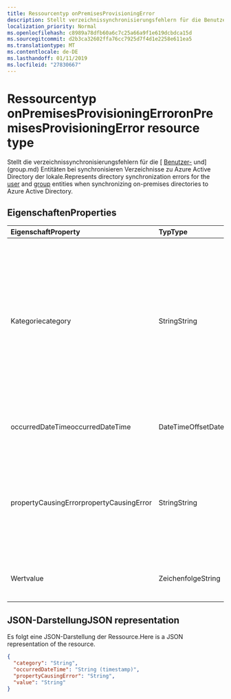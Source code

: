 ```yaml
---
title: Ressourcentyp onPremisesProvisioningError
description: Stellt verzeichnissynchronisierungsfehlern für die Benutzer- und Entitäten dar, bei der lokalen Verzeichnisse zu Azure Active Directory-Synchronisierung.
localization_priority: Normal
ms.openlocfilehash: c8989a78dfb60a6c7c25a66a9f1e619dcbdca15d
ms.sourcegitcommit: d2b3ca32602ffa76cc7925d7f4d1e2258e611ea5
ms.translationtype: MT
ms.contentlocale: de-DE
ms.lasthandoff: 01/11/2019
ms.locfileid: "27830667"
---
```

# <a name="onpremisesprovisioningerror-resource-type"></a><span data-ttu-id="2ec6c-103">Ressourcentyp onPremisesProvisioningError</span><span class="sxs-lookup"><span data-stu-id="2ec6c-103">onPremisesProvisioningError resource type</span></span>

<span data-ttu-id="2ec6c-104">Stellt die verzeichnissynchronisierungsfehlern für die [ [Benutzer-](user.md) und](group.md) Entitäten bei synchronisieren Verzeichnisse zu Azure Active Directory der lokale.</span><span class="sxs-lookup"><span data-stu-id="2ec6c-104">Represents directory synchronization errors for the [user](user.md) and [group](group.md) entities when synchronizing on-premises directories to Azure Active Directory.</span></span>

## <a name="properties"></a><span data-ttu-id="2ec6c-105">Eigenschaften</span><span class="sxs-lookup"><span data-stu-id="2ec6c-105">Properties</span></span>

| <span data-ttu-id="2ec6c-106">Eigenschaft</span><span class="sxs-lookup"><span data-stu-id="2ec6c-106">Property</span></span> | <span data-ttu-id="2ec6c-107">Typ</span><span class="sxs-lookup"><span data-stu-id="2ec6c-107">Type</span></span> | <span data-ttu-id="2ec6c-108">Beschreibung</span><span class="sxs-lookup"><span data-stu-id="2ec6c-108">Description</span></span> |
|:---------------|:--------|:----------|
|<span data-ttu-id="2ec6c-109">Kategorie</span><span class="sxs-lookup"><span data-stu-id="2ec6c-109">category</span></span>|<span data-ttu-id="2ec6c-110">String</span><span class="sxs-lookup"><span data-stu-id="2ec6c-110">String</span></span>| <span data-ttu-id="2ec6c-111">Die Kategorie des Fehlers bereitstellen.</span><span class="sxs-lookup"><span data-stu-id="2ec6c-111">Category of the provisioning error.</span></span> <span data-ttu-id="2ec6c-112">Hinweis: Zurzeit besteht nur einen möglichen Wert.</span><span class="sxs-lookup"><span data-stu-id="2ec6c-112">Note: Currently, there is only one possible value.</span></span> <span data-ttu-id="2ec6c-113">Wert: *PropertyConflict* - gibt ein Eigenschaftswert ist nicht eindeutig.</span><span class="sxs-lookup"><span data-stu-id="2ec6c-113">Possible value: *PropertyConflict* - indicates a property value is not unique.</span></span> <span data-ttu-id="2ec6c-114">Andere Objekte enthalten den gleichen Wert für die Eigenschaft.</span><span class="sxs-lookup"><span data-stu-id="2ec6c-114">Other objects contain the same value for the property.</span></span> |
|<span data-ttu-id="2ec6c-115">occurredDateTime</span><span class="sxs-lookup"><span data-stu-id="2ec6c-115">occurredDateTime</span></span>|<span data-ttu-id="2ec6c-116">DateTimeOffset</span><span class="sxs-lookup"><span data-stu-id="2ec6c-116">DateTimeOffset</span></span>| <span data-ttu-id="2ec6c-117">Datum und Uhrzeit, an dem der Fehler aufgetreten ist.</span><span class="sxs-lookup"><span data-stu-id="2ec6c-117">The date and time at which the error occurred.</span></span> |
|<span data-ttu-id="2ec6c-118">propertyCausingError</span><span class="sxs-lookup"><span data-stu-id="2ec6c-118">propertyCausingError</span></span>|<span data-ttu-id="2ec6c-119">String</span><span class="sxs-lookup"><span data-stu-id="2ec6c-119">String</span></span>| <span data-ttu-id="2ec6c-120">Name der Verzeichniseigenschaft den Fehler verursacht.</span><span class="sxs-lookup"><span data-stu-id="2ec6c-120">Name of the directory property causing the error.</span></span> <span data-ttu-id="2ec6c-121">Aktuelle mögliche Werte: *UserPrincipalName* oder *ProxyAddress*</span><span class="sxs-lookup"><span data-stu-id="2ec6c-121">Current possible values: *UserPrincipalName* or *ProxyAddress*</span></span> |
|<span data-ttu-id="2ec6c-122">Wert</span><span class="sxs-lookup"><span data-stu-id="2ec6c-122">value</span></span>|<span data-ttu-id="2ec6c-123">Zeichenfolge</span><span class="sxs-lookup"><span data-stu-id="2ec6c-123">String</span></span>| <span data-ttu-id="2ec6c-124">Der Wert der Eigenschaft, die den Fehler verursacht.</span><span class="sxs-lookup"><span data-stu-id="2ec6c-124">Value of the property causing the error.</span></span> |

## <a name="json-representation"></a><span data-ttu-id="2ec6c-125">JSON-Darstellung</span><span class="sxs-lookup"><span data-stu-id="2ec6c-125">JSON representation</span></span>
<span data-ttu-id="2ec6c-126">Es folgt eine JSON-Darstellung der Ressource.</span><span class="sxs-lookup"><span data-stu-id="2ec6c-126">Here is a JSON representation of the resource.</span></span>

<!-- {
  "blockType": "resource",
  "optionalProperties": [

  ],
  "@odata.type": "microsoft.graph.onPremisesProvisioningError"
}-->

```json
{
  "category": "String",
  "occurredDateTime": "String (timestamp)",
  "propertyCausingError": "String",
  "value": "String"
}

```


<!-- uuid: 8fcb5dbc-d5aa-4681-8e31-b001d5168d79
2015-10-25 14:57:30 UTC -->
<!-- {
  "type": "#page.annotation",
  "description": "onPremisesProvisioningError resource",
  "keywords": "",
  "section": "documentation",
  "tocPath": ""
}-->
